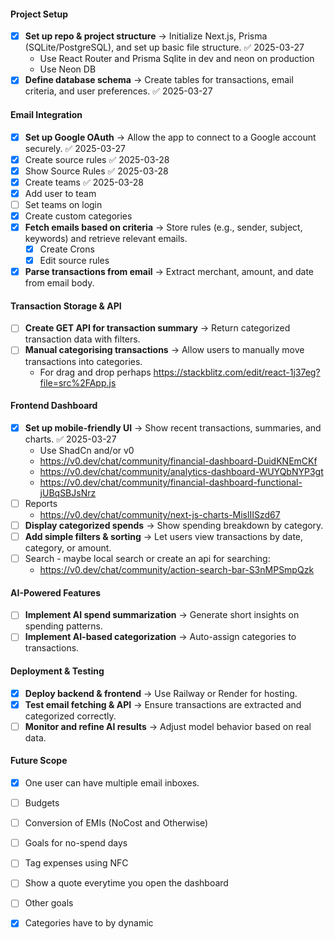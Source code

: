 
#### **Project Setup**  
- [x] **Set up repo & project structure** → Initialize Next.js, Prisma (SQLite/PostgreSQL), and set up basic file structure. ✅ 2025-03-27
	- Use React Router and Prisma Sqlite in dev and neon on production
	- Use Neon DB
- [x] **Define database schema** → Create tables for transactions, email criteria, and user preferences. ✅ 2025-03-27

#### **Email Integration**  
- [x] **Set up Google OAuth** → Allow the app to connect to a Google account securely. ✅ 2025-03-27
- [x] Create source rules ✅ 2025-03-28
- [x] Show Source Rules ✅ 2025-03-28
- [x] Create teams ✅ 2025-03-28
- [x] Add user to team
- [ ] Set teams on login
- [x] Create custom categories
- [x] **Fetch emails based on criteria** → Store rules (e.g., sender, subject, keywords) and retrieve relevant emails.  
	- [x] Create Crons
	- [x] Edit source rules
- [x] **Parse transactions from email** → Extract merchant, amount, and date from email body.  
#### **Transaction Storage & API**  
- [ ] **Create GET API for transaction summary** → Return categorized transaction data with filters.  
- [ ] **Manual categorising transactions** → Allow users to manually move transactions into categories.  
	- For drag and drop perhaps https://stackblitz.com/edit/react-1j37eg?file=src%2FApp.js
#### **Frontend Dashboard**  
- [x] **Set up mobile-friendly UI** → Show recent transactions, summaries, and charts. ✅ 2025-03-27
	- Use ShadCn and/or v0
	- https://v0.dev/chat/community/financial-dashboard-DuidKNEmCKf
	- https://v0.dev/chat/community/analytics-dashboard-WUYQbNYP3gt
	- https://v0.dev/chat/community/financial-dashboard-functional-jUBqSBJsNrz
- [ ] Reports
	- https://v0.dev/chat/community/next-js-charts-MislIISzd67
- [ ] **Display categorized spends** → Show spending breakdown by category.  
- [ ] **Add simple filters & sorting** → Let users view transactions by date, category, or amount.  
- [ ] Search - maybe local search or create an api for searching:
	- https://v0.dev/chat/community/action-search-bar-S3nMPSmpQzk

#### **AI-Powered Features**  
- [ ] **Implement AI spend summarization** → Generate short insights on spending patterns.  
- [ ] **Implement AI-based categorization** → Auto-assign categories to transactions.  

#### **Deployment & Testing**  
- [x] **Deploy backend & frontend** → Use Railway or Render for hosting.
- [x] **Test email fetching & API** → Ensure transactions are extracted and categorized correctly.  
- [ ] **Monitor and refine AI results** → Adjust model behavior based on real data.  

#### Future Scope
- [x] One user can have multiple email inboxes.
- [ ] Budgets
- [ ] Conversion of EMIs (NoCost and Otherwise)
- [ ] Goals for no-spend days
- [ ] Tag expenses using NFC
- [ ] Show a quote everytime you open the dashboard
- [ ] Other goals
- [x] Categories have to by dynamic


